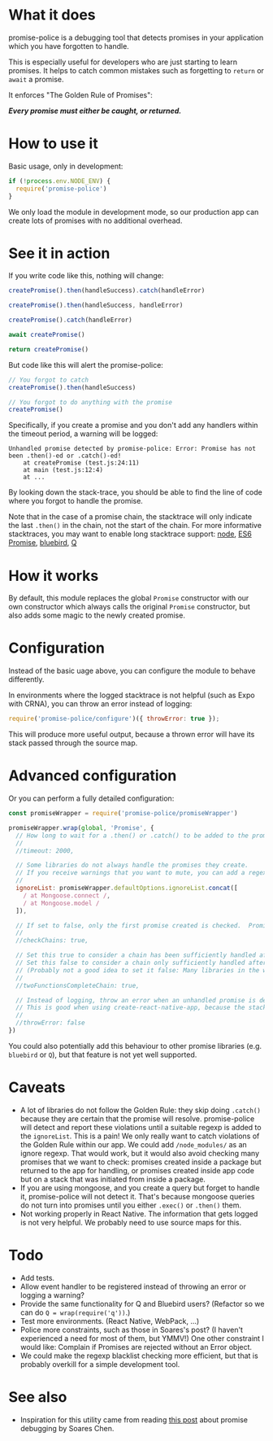 # What it does

promise-police is a debugging tool that detects promises in your application which you have forgotten to handle.

This is especially useful for developers who are just starting to learn promises.  It helps to catch common mistakes such as forgetting to `return` or `await` a promise.

It enforces "The Golden Rule of Promises":

_**Every promise must either be caught, or returned.**_

# How to use it

Basic usage, only in development:

```js
if (!process.env.NODE_ENV) {
  require('promise-police')
}
```

We only load the module in development mode, so our production app can create lots of promises with no additional overhead.

# See it in action

If you write code like this, nothing will change:

```js
createPromise().then(handleSuccess).catch(handleError)

createPromise().then(handleSuccess, handleError)

createPromise().catch(handleError)

await createPromise()

return createPromise()
```

But code like this will alert the promise-police:

```js
// You forgot to catch
createPromise().then(handleSuccess)

// You forgot to do anything with the promise
createPromise()
```

Specifically, if you create a promise and you don't add any handlers within the timeout period, a warning will be logged:

```
Unhandled promise detected by promise-police: Error: Promise has not been .then()-ed or .catch()-ed!
    at createPromise (test.js:24:11)
    at main (test.js:12:4)
    at ...
```

By looking down the stack-trace, you should be able to find the line of code where you forgot to handle the promise.

Note that in the case of a promise chain, the stacktrace will only indicate the last `.then()` in the chain, not the start of the chain.  For more informative stacktraces, you may want to enable long stacktrace support: [node](https://github.com/mattinsler/longjohn), [ES6 Promise](https://gist.github.com/joeytwiddle/8c357b8a4ac6803a0f188d495901b6bc), [bluebird](http://bluebirdjs.com/docs/api/promise.longstacktraces.html), [Q](https://stackoverflow.com/a/24046877)

# How it works

By default, this module replaces the global `Promise` constructor with our own constructor which always calls the original `Promise` constructor, but also adds some magic to the newly created promise.

# Configuration

Instead of the basic uage above, you can configure the module to behave differently.

In environments where the logged stacktrace is not helpful (such as Expo with CRNA), you can throw an error instead of logging:

```js
require('promise-police/configure')({ throwError: true });
```

This will produce more useful output, because a thrown error will have its stack passed through the source map.

# Advanced configuration

Or you can perform a fully detailed configuration:

```js
const promiseWrapper = require('promise-police/promiseWrapper')

promiseWrapper.wrap(global, 'Promise', {
  // How long to wait for a .then() or .catch() to be added to the promise.
  //
  //timeout: 2000,

  // Some libraries do not always handle the promises they create.
  // If you receive warnings that you want to mute, you can add a regexp that will match only that code's stacktrace.
  //
  ignoreList: promiseWrapper.defaultOptions.ignoreList.concat([
    / at Mongoose.connect /,
    / at Mongoose.model /
  ]),

  // If set to false, only the first promise created is checked.  Promises resulting from later .then()s are not checked.
  //
  //checkChains: true,

  // Set this true to consider a chain has been sufficiently handled after `.then(good, bad)`
  // Set this false to consider a chain only sufficiently handled after `.then(good).catch(bad)`
  // (Probably not a good idea to set it false: Many libraries in the wild use the former approach.)
  //
  //twoFunctionsCompleteChain: true,

  // Instead of logging, throw an error when an unhandled promise is detected
  // This is good when using create-react-native-app, because the stack will display properly
  //
  //throwError: false
})
```

You could also potentially add this behaviour to other promise libraries (e.g. `bluebird` or `Q`), but that feature is not yet well supported.

# Caveats

- A lot of libraries do not follow the Golden Rule: they skip doing `.catch()` because they are certain that the promise will resolve.  promise-police will detect and report these violations until a suitable regexp is added to the `ignoreList`.  This is a pain!  We only really want to catch violations of the Golden Rule within our app.
  We could add `/node_modules/` as an ignore regexp.  That would work, but it would also avoid checking many promises that we want to check: promises created inside a package but returned to the app for handling, or promises created inside app code but on a stack that was initiated from inside a package.
- If you are using mongoose, and you create a query but forget to handle it, promise-police will not detect it.  That's because mongoose queries do not turn into promises until you either `.exec()` or `.then()` them.
- Not working properly in React Native.  The information that gets logged is not very helpful.  We probably need to use source maps for this.

# Todo

- Add tests.
- Allow event handler to be registered instead of throwing an error or logging a warning?
- Provide the same functionality for Q and Bluebird users?  (Refactor so we can do `Q = wrap(require('q'))`.)
- Test more environments.  (React Native, WebPack, ...)
- Police more constraints, such as those in Soares's post?  (I haven't experienced a need for most of them, but YMMV!)  One other constraint I would like: Complain if Promises are rejected without an Error object.
- We could make the regexp blacklist checking more efficient, but that is probably overkill for a simple development tool.

# See also

- Inspiration for this utility came from reading [this post](https://github.com/soareschen/es6-promise-debugging/blob/master/README.md) about promise debugging by Soares Chen.

